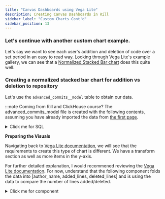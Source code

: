 ```yaml
---
title: "Canvas Dashboards using Vega Lite"
description: Creating Canvas Dashboards in Rill
sidebar_label: "Custom Charts Cont'd"
sidebar_position: 13
---
```


### Let's continue with another custom chart example.

Let's say we want to see each user's addition and deletion of code over a set period in an easy to read way. 
Looking through Vega Lite's example gallery, we can see that a [Normalized Stacked Bar chart](https://vega.github.io/vega-lite/examples/stacked_bar_normalize.html) does this quite well.

### Creating a normalized stacked bar chart for addition vs deletion to repository

Let's use the `advanced_commits__model` table to obtain our data.


:::note Coming from Rill and ClickHouse course?
The advanced_commits_model file is created with the following contents, assuming you have already imported the data from [the first page](/tutorials/rill_basics/import).

<details>
  <summary>Click me for SQL</summary>
```sql
-- Model SQL
-- Reference documentation: https://docs.rilldata.com/reference/project-files/models
-- @materialize: true

WITH commit_file_stats AS (
    SELECT
        a.*,
        b.filename,
        b.added_lines,
        b.deleted_lines,
        REGEXP_EXTRACT(b.new_path, '(.*/)', 1) AS directory_path, 
    FROM
        commits__ a
    inner JOIN
        modified_files__ b
    ON
        a.commit_hash = b.commit_hash
)
SELECT
    author_date,
    author_name,
    directory_path,
    filename,
    STRING_AGG(DISTINCT commit_msg, ', ') AS commit_msg,

    COUNT(DISTINCT commit_hash) AS num_commits,
    SUM(added_lines) - SUM(deleted_lines) AS net_line_changes, 
    SUM(added_lines) + SUM(deleted_lines) AS total_line_changes, 

    -- (SUM(deleted_lines) / (SUM(added_lines) + SUM(deleted_lines))) as CodeDeletePercent, 
    sum(added_lines) as added_lines,
    sum(deleted_lines) as deleted_lines, 

FROM
    commit_file_stats
WHERE
    directory_path IS NOT NULL
GROUP BY 
    --directory_path, filename, author_name, author_date
    ALL
ORDER BY
    directory_path DESC 
```
</details>
:::


**Preparing the Data**

In order to calculate the percentage of added vs deleted lines of code to the repository, we will need to include both `added_lines` and `deleted_lines` to the `SELECT` statement. As we will be grouping by the author, we will also need `author_name`.

<details>
  <summary>Click me for SQL</summary>
```sql
data:
  sql: |   
    select     
      author_name,
      sum(added_lines) as added_lines,
      sum(deleted_lines) as deleted_lines,
    from advanced_commits___model
    where author_date > '2024-07-21 00:00:00 Z'
    group by author_name
```
</details>

**Preparing the Visuals**

Navigating back to [Vega Lite documentation](https://vega.github.io/vega-lite/examples/stacked_bar_normalize.html), we will see that the requirements to create this type of chart is different. We have a transform section as well as more items in the y-axis.

For further detailed explanation, I would recommened reviewing the [Vega Lite documentation](https://vega.github.io/vega-lite/docs/transform.html). For now, understand that the following component folds the data into [author_name, added_lines, deleted_lines] and is using the data to compare the number of lines added/deleted.

<details>
  <summary>Click me for component</summary>
```yaml
vega_lite: |
  {
    "$schema": "https://vega.github.io/schema/vega-lite/v5.json",
    "data": {"name": "table"},
    "width": "container",
    "height": 360,
    "transform": [
        {
          "fold": ["added_lines", "deleted_lines"],
          "as": ["line_type", "line_count"]
        },
        {
          "calculate": "datum.line_type === 'added_lines' ? 'Added Lines' : 'Deleted Lines'",
          "as": "Line Type"
        }
      ],
    "mark": "bar",
    "encoding": {
      "x": {
        "field": "author_name",
        "type": "nominal"
      },
      "y": {
        "aggregate": "sum",
        "field": "line_count",
        "type": "quantitative",
        "stack": "normalize"
      },
        "color": {
          "field": "Line Type",
          "type": "nominal",
          "scale": {
            "domain": ["Added Lines", "Deleted Lines"],
            "range": ["green", "red"]
            }
          }
        }
    }
  
```
</details>

**Custom Chart Complete**

With both components ready, your dashboard should look something like this:
![img](/img/tutorials/301/normalized.png)

```yaml
# Chart YAML
# Reference documentation: https://docs.rilldata.com/reference/project-files/charts
    
type: component

data:
  sql: |   
    select     
      author_name,
      sum(added_lines) as added_lines,
      sum(deleted_lines) as deleted_lines,
    from advanced_commits___model
    where author_date > '2024-07-21 00:00:00 Z'
    group by author_name
    
    
  
    
vega_lite: |
  {
    "$schema": "https://vega.github.io/schema/vega-lite/v5.json",
    "data": {"name": "table"},
    "width": "container",
    "height": 360,
    "transform": [
        {
          "fold": ["added_lines", "deleted_lines"],
          "as": ["line_type", "line_count"]
        },
        {
          "calculate": "datum.line_type === 'added_lines' ? 'Added Lines' : 'Deleted Lines'",
          "as": "Line Type"
        }
        
      ],
    "mark": "bar",
    "encoding": {
      "x": {
        "field": "author_name",
        "type": "nominal"
      },
      "y": {
        "aggregate": "sum",
        "field": "line_count",
        "type": "quantitative",
        "stack": "normalize"
      },
        "color": {
          "field": "Line Type",
          "type": "nominal",
          "scale": {
            "domain": ["Added Lines", "Deleted Lines"],
            "range": ["green", "red"]
            }
          }
        }
    }
```

import DocsRating from '@site/src/components/DocsRating';

---
<DocsRating />